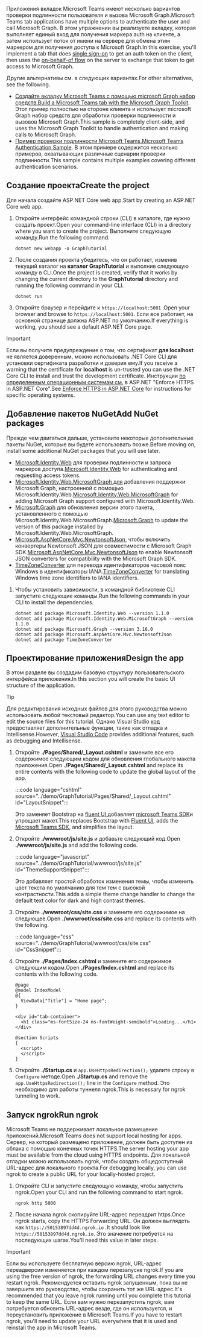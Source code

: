 <!-- markdownlint-disable MD002 MD041 -->

<span data-ttu-id="c3499-101">Приложения вкладок Microsoft Teams имеют несколько вариантов проверки подлинности пользователя и вызова Microsoft Graph.</span><span class="sxs-lookup"><span data-stu-id="c3499-101">Microsoft Teams tab applications have multiple options to authenticate the user and call Microsoft Graph.</span></span> <span data-ttu-id="c3499-102">В этом упражнении вы реализуете [](/microsoftteams/platform/tabs/how-to/authentication/auth-aad-sso) вкладку, которая выполняет единый вход для получения [](/azure/active-directory/develop/v2-oauth2-on-behalf-of-flow) маркера auth на клиенте, а затем использует поток от имени на сервере для обмена этим маркером для получения доступа к Microsoft Graph.</span><span class="sxs-lookup"><span data-stu-id="c3499-102">In this exercise, you'll implement a tab that does [single sign-on](/microsoftteams/platform/tabs/how-to/authentication/auth-aad-sso) to get an auth token on the client, then uses the [on-behalf-of flow](/azure/active-directory/develop/v2-oauth2-on-behalf-of-flow) on the server to exchange that token to get access to Microsoft Graph.</span></span>

<span data-ttu-id="c3499-103">Другие альтернативы см. в следующих вариантах.</span><span class="sxs-lookup"><span data-stu-id="c3499-103">For other alternatives, see the following.</span></span>

- <span data-ttu-id="c3499-104">[Создайте вкладку Microsoft Teams с помощью microsoft Graph набор средств.](/graph/toolkit/get-started/build-a-microsoft-teams-tab)</span><span class="sxs-lookup"><span data-stu-id="c3499-104">[Build a Microsoft Teams tab with the Microsoft Graph Toolkit](/graph/toolkit/get-started/build-a-microsoft-teams-tab).</span></span> <span data-ttu-id="c3499-105">Этот пример полностью на стороне клиента и использует microsoft Graph набор средств для обработки проверки подлинности и вызовов Microsoft Graph.</span><span class="sxs-lookup"><span data-stu-id="c3499-105">This sample is completely client-side, and uses the Microsoft Graph Toolkit to handle authentication and making calls to Microsoft Graph.</span></span>
- <span data-ttu-id="c3499-106">[Пример проверки подлинности Microsoft Teams.](https://github.com/OfficeDev/microsoft-teams-sample-auth-node)</span><span class="sxs-lookup"><span data-stu-id="c3499-106">[Microsoft Teams Authentication Sample](https://github.com/OfficeDev/microsoft-teams-sample-auth-node).</span></span> <span data-ttu-id="c3499-107">В этом примере содержится несколько примеров, охватывающих различные сценарии проверки подлинности.</span><span class="sxs-lookup"><span data-stu-id="c3499-107">This sample contains multiple examples covering different authentication scenarios.</span></span>

## <a name="create-the-project"></a><span data-ttu-id="c3499-108">Создание проекта</span><span class="sxs-lookup"><span data-stu-id="c3499-108">Create the project</span></span>

<span data-ttu-id="c3499-109">Для начала создайте ASP.NET Core web app.</span><span class="sxs-lookup"><span data-stu-id="c3499-109">Start by creating an ASP.NET Core web app.</span></span>

1. <span data-ttu-id="c3499-110">Откройте интерфейс командной строки (CLI) в каталоге, где нужно создать проект.</span><span class="sxs-lookup"><span data-stu-id="c3499-110">Open your command-line interface (CLI) in a directory where you want to create the project.</span></span> <span data-ttu-id="c3499-111">Выполните следующую команду.</span><span class="sxs-lookup"><span data-stu-id="c3499-111">Run the following command.</span></span>

    ```Shell
    dotnet new webapp -o GraphTutorial
    ```

1. <span data-ttu-id="c3499-112">После создания проекта убедитесь, что он работает, изменив текущий каталог на **каталог GraphTutorial** и выполнив следующую команду в CLI.</span><span class="sxs-lookup"><span data-stu-id="c3499-112">Once the project is created, verify that it works by changing the current directory to the **GraphTutorial** directory and running the following command in your CLI.</span></span>

    ```Shell
    dotnet run
    ```

1. <span data-ttu-id="c3499-113">Откройте браузер и перейдите к `https://localhost:5001` .</span><span class="sxs-lookup"><span data-stu-id="c3499-113">Open your browser and browse to `https://localhost:5001`.</span></span> <span data-ttu-id="c3499-114">Если все работает, на основной странице должна ASP.NET по умолчанию.</span><span class="sxs-lookup"><span data-stu-id="c3499-114">If everything is working, you should see a default ASP.NET Core page.</span></span>

> [!IMPORTANT]
> <span data-ttu-id="c3499-115">Если вы получите предупреждение о том, что сертификат **для localhost** не является доверенным, можно использовать .NET Core CLI для установки сертификата разработки и доверия ему.</span><span class="sxs-lookup"><span data-stu-id="c3499-115">If you receive a warning that the certificate for **localhost** is un-trusted you can use the .NET Core CLI to install and trust the development certificate.</span></span> <span data-ttu-id="c3499-116">Инструкции [по определенным операционным системам см.](/aspnet/core/security/enforcing-ssl?view=aspnetcore-3.1) в ASP.NET "Enforce HTTPS in ASP.NET Core".</span><span class="sxs-lookup"><span data-stu-id="c3499-116">See [Enforce HTTPS in ASP.NET Core](/aspnet/core/security/enforcing-ssl?view=aspnetcore-3.1) for instructions for specific operating systems.</span></span>

## <a name="add-nuget-packages"></a><span data-ttu-id="c3499-117">Добавление пакетов NuGet</span><span class="sxs-lookup"><span data-stu-id="c3499-117">Add NuGet packages</span></span>

<span data-ttu-id="c3499-118">Прежде чем двигаться дальше, установите некоторые дополнительные пакеты NuGet, которые вы будете использовать позже.</span><span class="sxs-lookup"><span data-stu-id="c3499-118">Before moving on, install some additional NuGet packages that you will use later.</span></span>

- <span data-ttu-id="c3499-119">[Microsoft.Identity.Web](https://www.nuget.org/packages/Microsoft.Identity.Web/) для проверки подлинности и запроса маркеров доступа.</span><span class="sxs-lookup"><span data-stu-id="c3499-119">[Microsoft.Identity.Web](https://www.nuget.org/packages/Microsoft.Identity.Web/) for authenticating and requesting access tokens.</span></span>
- <span data-ttu-id="c3499-120">[Microsoft.Identity.Web.MicrosoftGraph для](https://www.nuget.org/packages/Microsoft.Identity.Web.MicrosoftGraph/) добавления поддержки Microsoft Graph, настроенной с помощью Microsoft.Identity.Web.</span><span class="sxs-lookup"><span data-stu-id="c3499-120">[Microsoft.Identity.Web.MicrosoftGraph](https://www.nuget.org/packages/Microsoft.Identity.Web.MicrosoftGraph/) for adding Microsoft Graph support configured with Microsoft.Identity.Web.</span></span>
- <span data-ttu-id="c3499-121">[Microsoft.Graph](https://www.nuget.org/packages/Microsoft.Graph/) для обновления версии этого пакета, установленного с помощью Microsoft.Identity.Web.MicrosoftGraph.</span><span class="sxs-lookup"><span data-stu-id="c3499-121">[Microsoft.Graph](https://www.nuget.org/packages/Microsoft.Graph/) to update the version of this package installed by Microsoft.Identity.Web.MicrosoftGraph.</span></span>
- <span data-ttu-id="c3499-122">[Microsoft.AspNetCore.Mvc.NewtonsoftJson,](https://www.nuget.org/packages/Microsoft.AspNetCore.Mvc.NewtonsoftJson/) чтобы включить конвертеры Newtonsoft JSON для совместимости с Microsoft Graph SDK.</span><span class="sxs-lookup"><span data-stu-id="c3499-122">[Microsoft.AspNetCore.Mvc.NewtonsoftJson](https://www.nuget.org/packages/Microsoft.AspNetCore.Mvc.NewtonsoftJson/) to enable Newtonsoft JSON converters for compatibility with the Microsoft Graph SDK.</span></span>
- <span data-ttu-id="c3499-123">[TimeZoneConverter](https://github.com/mj1856/TimeZoneConverter) для перевода идентификаторов часовой пояс Windows в идентификаторы IANA.</span><span class="sxs-lookup"><span data-stu-id="c3499-123">[TimeZoneConverter](https://github.com/mj1856/TimeZoneConverter) for translating Windows time zone identifiers to IANA identifiers.</span></span>

1. <span data-ttu-id="c3499-124">Чтобы установить зависимости, в командной библиотеке CLI запустите следующие команды.</span><span class="sxs-lookup"><span data-stu-id="c3499-124">Run the following commands in your CLI to install the dependencies.</span></span>

    ```Shell
    dotnet add package Microsoft.Identity.Web --version 1.1.0
    dotnet add package Microsoft.Identity.Web.MicrosoftGraph --version 1.1.0
    dotnet add package Microsoft.Graph --version 3.16.0
    dotnet add package Microsoft.AspNetCore.Mvc.NewtonsoftJson
    dotnet add package TimeZoneConverter
    ```

## <a name="design-the-app"></a><span data-ttu-id="c3499-125">Проектирование приложения</span><span class="sxs-lookup"><span data-stu-id="c3499-125">Design the app</span></span>

<span data-ttu-id="c3499-126">В этом разделе вы создадим базовую структуру пользовательского интерфейса приложения.</span><span class="sxs-lookup"><span data-stu-id="c3499-126">In this section you will create the basic UI structure of the application.</span></span>

> [!TIP]
> <span data-ttu-id="c3499-127">Для редактирования исходных файлов для этого руководства можно использовать любой текстовый редактор.</span><span class="sxs-lookup"><span data-stu-id="c3499-127">You can use any text editor to edit the source files for this tutorial.</span></span> <span data-ttu-id="c3499-128">Однако Visual Studio [код](https://code.visualstudio.com/) предоставляет дополнительные функции, такие как отладка и Intellisense.</span><span class="sxs-lookup"><span data-stu-id="c3499-128">However, [Visual Studio Code](https://code.visualstudio.com/) provides additional features, such as debugging and Intellisense.</span></span>

1. <span data-ttu-id="c3499-129">Откройте **./Pages/Shared/_Layout.cshtml** и замените все его содержимое следующим кодом для обновления глобального макета приложения.</span><span class="sxs-lookup"><span data-stu-id="c3499-129">Open **./Pages/Shared/_Layout.cshtml** and replace its entire contents with the following code to update the global layout of the app.</span></span>

    :::code language="cshtml" source="../demo/GraphTutorial/Pages/Shared/_Layout.cshtml" id="LayoutSnippet":::

    <span data-ttu-id="c3499-130">Это заменяет Bootstrap на [fluent UI,](https://developer.microsoft.com/fluentui)добавляет [microsoft Teams SDK](/javascript/api/overview/msteams-client)и упрощает макет.</span><span class="sxs-lookup"><span data-stu-id="c3499-130">This replaces Bootstrap with [Fluent UI](https://developer.microsoft.com/fluentui), adds the [Microsoft Teams SDK](/javascript/api/overview/msteams-client), and simplifies the layout.</span></span>

1. <span data-ttu-id="c3499-131">Откройте **./wwwroot/js/site.js** и добавьте следующий код.</span><span class="sxs-lookup"><span data-stu-id="c3499-131">Open **./wwwroot/js/site.js** and add the following code.</span></span>

    :::code language="javascript" source="../demo/GraphTutorial/wwwroot/js/site.js" id="ThemeSupportSnippet":::

    <span data-ttu-id="c3499-132">Это добавляет простой обработок изменения темы, чтобы изменить цвет текста по умолчанию для тем тем с высокой контрастности.</span><span class="sxs-lookup"><span data-stu-id="c3499-132">This adds a simple theme change handler to change the default text color for dark and high contrast themes.</span></span>

1. <span data-ttu-id="c3499-133">Откройте **./wwwroot/css/site.css** и замените его содержимое на следующее.</span><span class="sxs-lookup"><span data-stu-id="c3499-133">Open **./wwwroot/css/site.css** and replace its contents with the following.</span></span>

    :::code language="css" source="../demo/GraphTutorial/wwwroot/css/site.css" id="CssSnippet":::

1. <span data-ttu-id="c3499-134">Откройте **./Pages/Index.cshtml** и замените его содержимое следующим кодом.</span><span class="sxs-lookup"><span data-stu-id="c3499-134">Open **./Pages/Index.cshtml** and replace its contents with the following code.</span></span>

    ```cshtml
    @page
    @model IndexModel
    @{
      ViewData["Title"] = "Home page";
    }

    <div id="tab-container">
      <h1 class="ms-fontSize-24 ms-fontWeight-semibold">Loading...</h1>
    </div>

    @section Scripts
    {
      <script>
      </script>
    }
    ```

1. <span data-ttu-id="c3499-135">Откройте **./Startup.cs** и `app.UseHttpsRedirection();` удалите строку в `Configure` методе.</span><span class="sxs-lookup"><span data-stu-id="c3499-135">Open **./Startup.cs** and remove the `app.UseHttpsRedirection();` line in the `Configure` method.</span></span> <span data-ttu-id="c3499-136">Это необходимо для работы туннеля ngrok.</span><span class="sxs-lookup"><span data-stu-id="c3499-136">This is necessary for ngrok tunneling to work.</span></span>

## <a name="run-ngrok"></a><span data-ttu-id="c3499-137">Запуск ngrok</span><span class="sxs-lookup"><span data-stu-id="c3499-137">Run ngrok</span></span>

<span data-ttu-id="c3499-138">Microsoft Teams не поддерживает локальное размещение приложений.</span><span class="sxs-lookup"><span data-stu-id="c3499-138">Microsoft Teams does not support local hosting for apps.</span></span> <span data-ttu-id="c3499-139">Сервер, на который размещено приложение, должен быть доступен из облака с помощью конечных точек HTTPS.</span><span class="sxs-lookup"><span data-stu-id="c3499-139">The server hosting your app must be available from the cloud using HTTPS endpoints.</span></span> <span data-ttu-id="c3499-140">Для локальной отладки можно использовать ngrok, чтобы создать общедоступный URL-адрес для локального проекта.</span><span class="sxs-lookup"><span data-stu-id="c3499-140">For debugging locally, you can use ngrok to create a public URL for your locally-hosted project.</span></span>

1. <span data-ttu-id="c3499-141">Откройте CLI и запустите следующую команду, чтобы запустить ngrok.</span><span class="sxs-lookup"><span data-stu-id="c3499-141">Open your CLI and run the following command to start ngrok.</span></span>

    ```Shell
    ngrok http 5000
    ```

1. <span data-ttu-id="c3499-142">После начала ngrok скопируйте URL-адрес переадрит https.</span><span class="sxs-lookup"><span data-stu-id="c3499-142">Once ngrok starts, copy the HTTPS Forwarding URL.</span></span> <span data-ttu-id="c3499-143">Он должен выглядеть как `https://50153897dd4d.ngrok.io` .</span><span class="sxs-lookup"><span data-stu-id="c3499-143">It should look like `https://50153897dd4d.ngrok.io`.</span></span> <span data-ttu-id="c3499-144">Это значение потребуется на последующих шагах.</span><span class="sxs-lookup"><span data-stu-id="c3499-144">You'll need this value in later steps.</span></span>

> [!IMPORTANT]
> <span data-ttu-id="c3499-145">Если вы используете бесплатную версию ngrok, URL-адрес переадверсии изменяется при каждом перезапуске ngrok.</span><span class="sxs-lookup"><span data-stu-id="c3499-145">If you are using the free version of ngrok, the forwarding URL changes every time you restart ngrok.</span></span> <span data-ttu-id="c3499-146">Рекомендуется оставить ngrok запущенным, пока вы не завершите это руководство, чтобы сохранить тот же URL-адрес.</span><span class="sxs-lookup"><span data-stu-id="c3499-146">It's recommended that you leave ngrok running until you complete this tutorial to keep the same URL.</span></span> <span data-ttu-id="c3499-147">Если вам нужно перезапустить ngrok, вам потребуется обновить URL-адрес везде, где он используется, и переустановить приложение в Microsoft Teams.</span><span class="sxs-lookup"><span data-stu-id="c3499-147">If you have to restart ngrok, you'll need to update your URL everywhere that it is used and reinstall the app in Microsoft Teams.</span></span>
